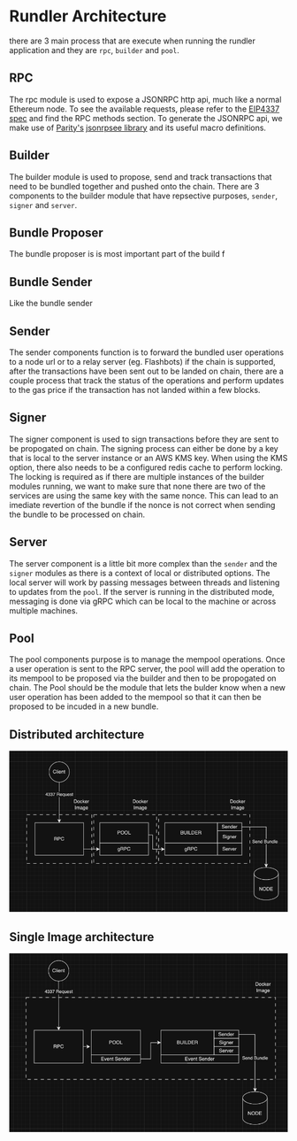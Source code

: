 # Rundler Architecture

there are 3 main process that are execute when running the rundler application and they are `rpc`, `builder` and `pool`.

## RPC

The rpc module is used to expose a JSONRPC http api, much like a normal Ethereum node. To see the available requests, please refer to the [EIP4337 spec](https://eips.ethereum.org/EIPS/eip-4337) and find the RPC methods section. 
To generate the JSONRPC api, we make use of [Parity's][parity] [jsonrpsee library][jsonrpsee] and its useful macro definitions.

## Builder

The builder module is used to propose, send and track transactions that need to be bundled together and pushed onto the chain. There are 3 components to the builder module that have repsective purposes, `sender`, `signer` and `server`.

## Bundle Proposer

The bundle proposer is is most important part of the build  f 
 
## Bundle Sender 

Like the bundle sender 
 
## Sender

The sender components function is to forward the bundled user operations to a node url or to a relay server (eg. Flashbots) if the chain is supported, after the transactions have been sent out to be landed on chain, there are a
couple process that track the status of the operations and perform updates to the gas price if the transaction has not landed within a few blocks.

## Signer

The signer component is used to sign transactions before they are sent to be propogated on chain. The signing process can either be done by a key that is local to the server instance or an AWS KMS key.
When using the KMS option, there also needs to be a configured redis cache to perform locking. The locking is required as if there are multiple instances of the builder modules running, we want to
make sure that none there are two of the services are using the same key with the same nonce. This can lead to an imediate revertion of the bundle if the nonce is not correct when sending the bundle to be
processed on chain.

## Server

The server component is a little bit more complex than the `sender` and the `signer` modules as there is a context of local or distributed options. The local server will work by passing messages between threads and listening to updates from the `pool`.
If the server is running in the distributed mode, messaging is done via gRPC which can be local to the machine or across multiple machines.

## Pool

The pool components purpose is to manage the mempool operations. Once a user operation is sent to the RPC server, the pool will add the operation to its mempool to be proposed via the builder and then to be propogated on chain. The Pool should be the 
module that lets the bulder know when a new user operation has been added to the mempool so that it can then be proposed to be incuded in a new bundle.


## Distributed architecture

![distributed](images/multiimage.png)  

## Single Image architecture

![singleimage](images/multiprocess.png)  

[parity]: https://www.parity.io/
[jsonrpsee]: https://github.com/paritytech/jsonrpsee

